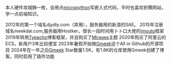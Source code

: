 本人硬件攻城狮一枚，会用点[micropython](https://micropython.org/)写嵌入式代码，平时也喜欢折腾网站，学一点前端知识。

2012年的第一个域名djydiy.com（弃用），服务器用的新浪的SAE。
2015年注册域名meekdai.com,服务器用Hostker，很长一段时间用卜卜口大佬的[imouto](https://github.com/itorr/imouto)框架
2019年转用[Typecho](https://typecho.org/)博客框架，并且购买了[Mirages](https://get233.com/archives/mirages-intro.html)主题
2020年购买了阿里云的ECS，新用户3年比较便宜
2023年暑假开始做[Gmeek](https://github.com/Meekdai/Gmeek)这个All in Github的开源项目
2024年在一年之后[Gmeek](https://github.com/Meekdai/Gmeek) Star数量1.5K，有1.8K的仓库使用Gmeek创建了博客。同时启用了插件功能